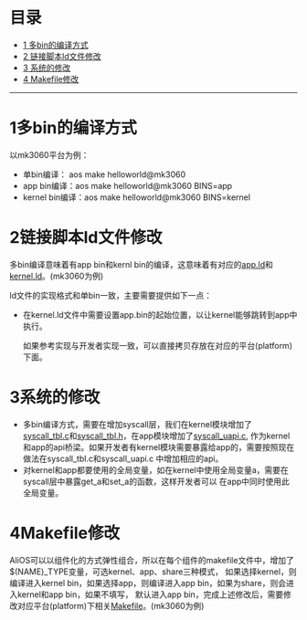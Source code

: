 # 目录
  * [1 多bin的编译方式](#1多bin的编译方式)
  * [2 链接脚本ld文件修改](#2链接脚本ld文件修改)
  * [3 系统的修改](#3系统的修改)
  * [4 Makefile修改](#4Makefile修改)
------
# 1多bin的编译方式  
以mk3060平台为例：
 * 单bin编译： aos make helloworld@mk3060
 * app bin编译：aos make helloworld@mk3060 BINS=app
 * kernel bin编译：aos make helloworld@mk3060 BINS=kernel

# 2链接脚本ld文件修改  
多bin编译意味着有app bin和kernl bin的编译，这意味着有对应的[app.ld](https://github.com/alibaba/AliOS/blob/master/platform/mcu/beken/linkinfo/bk7231_app.ld)和[kernel.ld](https://github.com/alibaba/AliOS/blob/master/platform/mcu/beken/linkinfo/bk7231_kernel.ld)。(mk3060为例)
  
ld文件的实现格式和单bin一致，主要需要提供如下一点：
* 在kernel.ld文件中需要设置app.bin的起始位置，以让kernel能够跳转到app中执行。

  如果参考实现与开发者实现一致，可以直接拷贝存放在对应的平台(platform)下面。

# 3系统的修改
* 多bin编译方式，需要在增加syscall层，我们在kernel模块增加了[syscall_tbl.c](https://github.com/alibaba/AliOS/blob/master/kernel/syscall/syscall_tbl.c)和[syscall_tbl.h](https://github.com/alibaba/AliOS/blob/master/kernel/syscall/syscall_tbl.h)，在app模块增加了[syscall_uapi.c](https://github.com/alibaba/AliOS/blob/master/framework/usyscall/syscall_uapi.c),
作为kernel和app的api桥梁。如果开发者有kernel模块需要暴露给app的，需要按照现在做法在syscall_tbl.c和syscall_uapi.c
中增加相应的api。
* 对kernel和app都要使用的全局变量，如在kernel中使用全局变量a，需要在syscall层中暴露get_a和set_a的函数，这样开发者可以
在app中同时使用此全局变量。

# 4Makefile修改
AliOS可以以组件化的方式弹性组合，所以在每个组件的makefile文件中，增加了$(NAME)_TYPE变量，可选kernel、app、share三种模式，
如果选择kernel，则编译进入kernel bin，如果选择app，则编译进入app bin，如果为share，则会进入kernel和app bin，如果不填写，
默认进入app bin，完成上述修改后，需要修改对应平台(platform)下相关[Makefile](https://github.com/alibaba/AliOS/blob/master/platform/mcu/beken/beken.mk)。(mk3060为例)